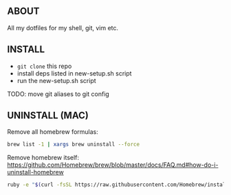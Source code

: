 ABOUT
-----
All my dotfiles for my shell, git, vim etc.


INSTALL
-------

- `git clone` this repo
- install deps listed in new-setup.sh script
- run the new-setup.sh script


TODO:
 move git aliases to git config

UNINSTALL (MAC)
---------------

Remove all homebrew formulas:

```bash
brew list -1 | xargs brew uninstall --force
```

Remove homebrew itself:
https://github.com/Homebrew/brew/blob/master/docs/FAQ.md#how-do-i-uninstall-homebrew

```bash
ruby -e "$(curl -fsSL https://raw.githubusercontent.com/Homebrew/install/master/uninstall)"
```

